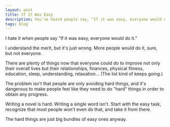 ```yaml
---
layout: post
title: If It Was Easy
description: You've heard people say, "If it was easy, everyone would do it". That's not true.
tags: blog
---
```


I hate it when people say "If it was easy, everyone would do it."

I understand the merit, but it's just wrong. More people would do it, sure, but not everyone.

There are plenty of things now that everyone could do to improve not only their overall lives but their relationships, finances, physical fitness, education, sleep, understanding, relaxation... (The list kind of keeps going.)

The problem isn't that people are only avoiding hard things, and it's dangerous to make people feel like they need to do "hard" things in order to obtain any progress.

Writing a novel is hard. Writing a single word isn't. Start with the easy task, recognize that most people won't even do that, and take it from there. 

The hard things are just big bundles of easy ones anyway.